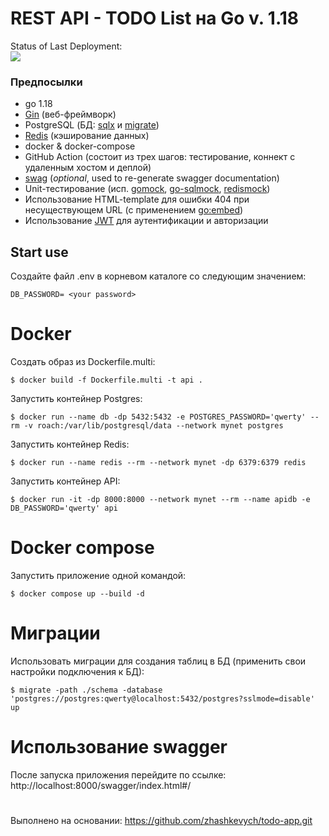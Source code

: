 # REST API - TODO List на Go v. 1.18
Status of Last Deployment:<br>
<img src="https://github.com/AlexKomzzz/todo-app/workflows/CI-CD_todo-app/badge.svg?branch=master"><br>

### Предпосылки
- go 1.18 
- [Gin](https://github.com/gin-gonic/gin) (веб-фреймворк)
- PostgreSQL (БД: [sqlx](https://github.com/jmoiron/sqlx) и [migrate](https://github.com/golang-migrate/migrate))
- [Redis](https://github.com/go-redis/redis) (кэширование данных)
- docker & docker-compose
- GitHub Action (состоит из трех шагов: тестирование, коннект с удаленным хостом и деплой)
- [swag](https://github.com/swaggo/swag) (<i>optional</i>, used to re-generate swagger documentation)
- Unit-тестирование (исп. [gomock](https://github.com/golang/mock), 
[go-sqlmock](https://github.com/DATA-DOG/go-sqlmock), [redismock](https://github.com/go-redis/redismock))
- Использование HTML-template для ошибки 404 при несуществующем URL (с применением [go:embed](https://pkg.go.dev/embed))
- Использование [JWT](https://github.com/golang-jwt/jwt) для аутентификации и авторизации

## Start use

Создайте файл .env в корневом каталоге со следующим значением:
```dotenv
DB_PASSWORD= <your password>
```


# Docker

Создать образ из Dockerfile.multi:

    $ docker build -f Dockerfile.multi -t api .

Запустить контейнер Postgres:

    $ docker run --name db -dp 5432:5432 -e POSTGRES_PASSWORD='qwerty' --rm -v roach:/var/lib/postgresql/data --network mynet postgres

Запустить контейнер Redis:

    $ docker run --name redis --rm --network mynet -dp 6379:6379 redis

Запустить контейнер API:

    $ docker run -it -dp 8000:8000 --network mynet --rm --name apidb -e DB_PASSWORD='qwerty' api

# Docker compose
Запустить приложение одной командой:

    $ docker compose up --build -d



# Миграции
Использовать миграции для создания таблиц в БД (применить свои настройки подключения к БД):

    $ migrate -path ./schema -database 'postgres://postgres:qwerty@localhost:5432/postgres?sslmode=disable' up


#  Использование swagger
После запуска приложения перейдите по ссылке:
 http://localhost:8000/swagger/index.html#/




#
#
 Выполнено на основании: https://github.com/zhashkevych/todo-app.git

